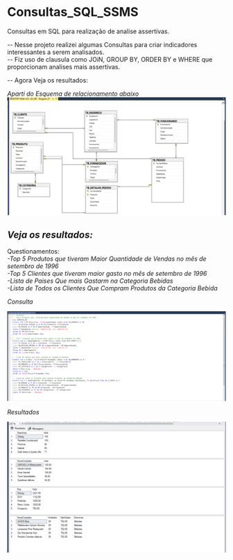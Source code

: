 # Consultas_SQL_SSMS
Consultas em SQL para realização de analise assertivas.

-- Nesse projeto realizei algumas Consultas para criar indicadores interessantes a serem analisados. <br>
-- Fiz uso de clausula como JOiN, GROUP BY, ORDER BY e WHERE que proporcionam analises mais assertivas.<br>

-- Agora Veja os resultados: <br>

*Aparti do Esquema de relacionamento abaixo* <br>
<img src="https://github.com/matheus-oliveir4/Consulta_SQL_SSMS/blob/main/Esquema_Realacional.PNG" alt=" esquemas" width = 800px> <br>

## *Veja os resultados:*

Questionamentos:  
*-Top 5 Produtos que  tiveram Maior Quantidade de Vendas no mês de setembro de 1996* <br>
*-Top 5 Clientes que tiveram maior gasto no mês de setembro de 1996* <br>
*-Lista de Paises Que mais Gastarm na Categoria Bebidas* <br>
*-Lista de Todos os Clientes Que Compram Produtos da Categoria Bebida* <br>


*Consulta*

<img src="https://github.com/matheus-oliveir4/Consultas_SQL_SSMS/blob/main/01_Consultas.PNG" alt=" Consultas" width = 800px>

*Resultados*

<img src="https://github.com/matheus-oliveir4/Consultas_SQL_SSMS/blob/main/03_Resultado_Consultas.PNG" alt=" Consultas" width = 800px>
